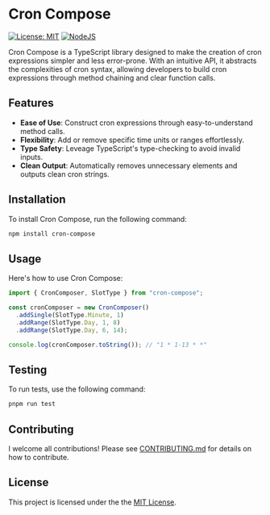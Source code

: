# Cron Compose

[![License: MIT](https://img.shields.io/badge/License-MIT-yellow.svg)](https://github.com/mahyarmirrashed/cron-compose/blob/master/LICENSE.md)
[![NodeJS](https://img.shields.io/badge/node-%3E%3D16-green)](https://nodejs.org/en/download/)

Cron Compose is a TypeScript library designed to make the creation of cron expressions simpler and less error-prone. With an intuitive API, it abstracts the complexities of cron syntax, allowing developers to build cron expressions through method chaining and clear function calls.

## Features

- **Ease of Use**: Construct cron expressions through easy-to-understand method calls.
- **Flexibility**: Add or remove specific time units or ranges effortlessly.
- **Type Safety**: Leveage TypeScript's type-checking to avoid invalid inputs.
- **Clean Output**: Automatically removes unnecessary elements and outputs clean cron strings.

## Installation

To install Cron Compose, run the following command:

```bash
npm install cron-compose
```

## Usage

Here's how to use Cron Compose:

```ts
import { CronComposer, SlotType } from "cron-compose";

const cronComposer = new CronComposer()
  .addSingle(SlotType.Minute, 1)
  .addRange(SlotType.Day, 1, 8)
  .addRange(SlotType.Day, 6, 14);

console.log(cronComposer.toString()); // "1 * 1-13 * *"
```

## Testing

To run tests, use the following command:

```bash
pnpm run test
```

## Contributing

I welcome all contributions! Please see [CONTRIBUTING.md](./CONTRIBUTING.md) for details on how to contribute.

## License

This project is licensed under the the [MIT License](./LICENSE).
